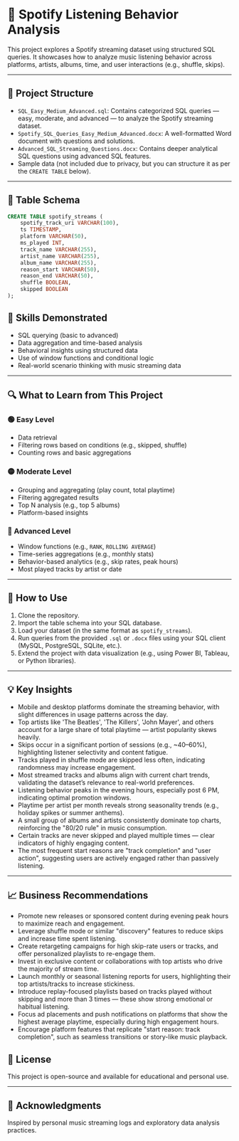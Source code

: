
# 🎵 Spotify Listening Behavior Analysis

This project explores a Spotify streaming dataset using structured SQL queries. It showcases how to analyze music listening behavior across platforms, artists, albums, time, and user interactions (e.g., shuffle, skips).

---

## 📁 Project Structure

- `SQL_Easy_Medium_Advanced.sql`: Contains categorized SQL queries — easy, moderate, and advanced — to analyze the Spotify streaming dataset.
- `Spotify_SQL_Queries_Easy_Medium_Advanced.docx`: A well-formatted Word document with questions and solutions.
- `Advanced_SQL_Streaming_Questions.docx`: Contains deeper analytical SQL questions using advanced SQL features.
- Sample data (not included due to privacy, but you can structure it as per the `CREATE TABLE` below).

---

## 🧾 Table Schema

```sql
CREATE TABLE spotify_streams (
    spotify_track_uri VARCHAR(100),
    ts TIMESTAMP,
    platform VARCHAR(50),
    ms_played INT,
    track_name VARCHAR(255),
    artist_name VARCHAR(255),
    album_name VARCHAR(255),
    reason_start VARCHAR(50),
    reason_end VARCHAR(50),
    shuffle BOOLEAN,
    skipped BOOLEAN
);
```

## 🧠 Skills Demonstrated

- SQL querying (basic to advanced)
- Data aggregation and time-based analysis
- Behavioral insights using structured data
- Use of window functions and conditional logic
- Real-world scenario thinking with music streaming data

---

## 🔍 What to Learn from This Project

### 🟢 Easy Level
- Data retrieval
- Filtering rows based on conditions (e.g., skipped, shuffle)
- Counting rows and basic aggregations

### 🟡 Moderate Level
- Grouping and aggregating (play count, total playtime)
- Filtering aggregated results
- Top N analysis (e.g., top 5 albums)
- Platform-based insights

### 🔴 Advanced Level
- Window functions (e.g., `RANK`, `ROLLING AVERAGE`)
- Time-series aggregations (e.g., monthly stats)
- Behavior-based analytics (e.g., skip rates, peak hours)
- Most played tracks by artist or date

---

## 📌 How to Use

1. Clone the repository.
2. Import the table schema into your SQL database.
3. Load your dataset (in the same format as `spotify_streams`).
4. Run queries from the provided `.sql` or `.docx` files using your SQL client (MySQL, PostgreSQL, SQLite, etc.).
5. Extend the project with data visualization (e.g., using Power BI, Tableau, or Python libraries).

---


## 💡 Key Insights

- Mobile and desktop platforms dominate the streaming behavior, with slight differences in usage patterns across the day.
- Top artists like 'The Beatles', 'The Killers', 'John Mayer', and others account for a large share of total playtime — artist popularity skews heavily.
- Skips occur in a significant portion of sessions (e.g., ~40–60%), highlighting listener selectivity and content fatigue.
- Tracks played in shuffle mode are skipped less often, indicating randomness may increase engagement.
- Most streamed tracks and albums align with current chart trends, validating the dataset’s relevance to real-world preferences.
- Listening behavior peaks in the evening hours, especially post 6 PM, indicating optimal promotion windows.
- Playtime per artist per month reveals strong seasonality trends (e.g., holiday spikes or summer anthems).
- A small group of albums and artists consistently dominate top charts, reinforcing the "80/20 rule" in music consumption.
- Certain tracks are never skipped and played multiple times — clear indicators of highly engaging content.
- The most frequent start reasons are "track completion" and "user action", suggesting users are actively engaged rather than passively listening.

---

## 📈 Business Recommendations

- Promote new releases or sponsored content during evening peak hours to maximize reach and engagement.
- Leverage shuffle mode or similar "discovery" features to reduce skips and increase time spent listening.
- Create retargeting campaigns for high skip-rate users or tracks, and offer personalized playlists to re-engage them.
- Invest in exclusive content or collaborations with top artists who drive the majority of stream time.
- Launch monthly or seasonal listening reports for users, highlighting their top artists/tracks to increase stickiness.
- Introduce replay-focused playlists based on tracks played without skipping and more than 3 times — these show strong emotional or habitual listening.
- Focus ad placements and push notifications on platforms that show the highest average playtime, especially during high engagement hours.
- Encourage platform features that replicate "start reason: track completion", such as seamless transitions or story-like music playback.


## 📄 License

This project is open-source and available for educational and personal use.

---

## 🙌 Acknowledgments

Inspired by personal music streaming logs and exploratory data analysis practices.
